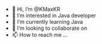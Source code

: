 - 👋 Hi, I’m @KMaxKR
- 👀 I’m interested in Java developer
- 🌱 I’m currently learning Java
- 💞️ I’m looking to collaborate on 
- 📫 How to reach me ...

<!---
KMaxKR/KMaxKR is a ✨ special ✨ repository because its `README.md` (this file) appears on your GitHub profile.
You can click the Preview link to take a look at your changes.
--->

